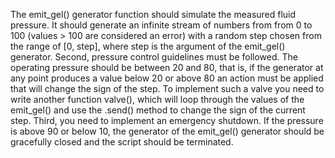 The emit_gel() generator function should
simulate the measured fluid pressure. It should generate an infinite stream of numbers from
from 0 to 100 (values > 100 are considered an error) with a random step chosen from the range of
[0, step], where step is the argument of the emit_gel() generator.
Second, pressure control guidelines must be followed. The operating pressure should
be between 20 and 80, that is, if the generator at any point produces a value below 20 or above 80
an action must be applied that will change the sign of the step. To implement such a
valve you need to write another function valve(), which will loop through the values of the
emit_gel() and use the .send() method to change the sign of the current step.
Third, you need to implement an emergency shutdown. If the pressure is above 90 or below 10, the generator of the
emit_gel() generator should be gracefully closed and the script should be terminated.